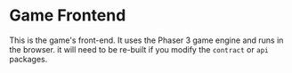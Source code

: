# Game Frontend

This is the game's front-end. It uses the Phaser 3 game engine and runs in the browser. it will need to be re-built if you modify the `contract` or `api` packages.